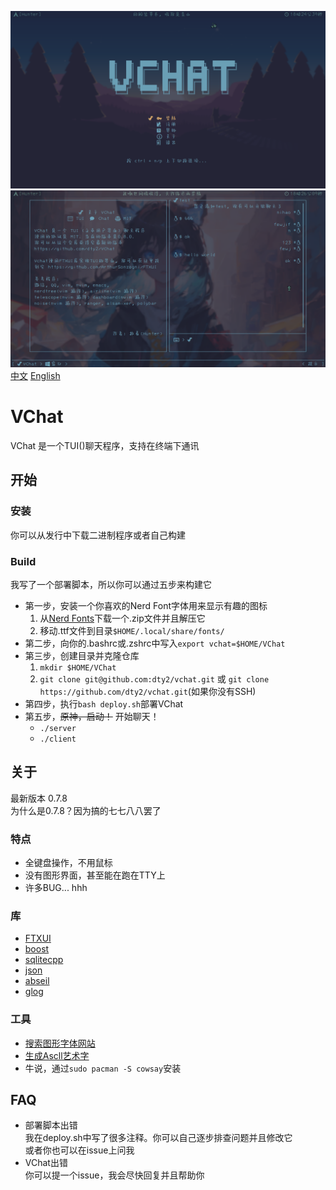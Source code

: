 ![Start](/resource/example/start.png)
![Chat](/resource/example/chat.png)
[中文](/README_cn.md) [English](/README.md)  
# VChat
VChat 是一个TUI()聊天程序，支持在终端下通讯  
## 开始
### 安装
你可以从发行中下载二进制程序或者自己构建  
### Build
我写了一个部署脚本，所以你可以通过五步来构建它  
* 第一步，安装一个你喜欢的Nerd Font字体用来显示有趣的图标  
  1. 从[Nerd Fonts](https://www.nerdfonts.com/font-downloads)下载一个.zip文件并且解压它  
  2. 移动.ttf文件到目录`$HOME/.local/share/fonts/`  
* 第二步，向你的.bashrc或.zshrc中写入`export vchat=$HOME/VChat`  
* 第三步，创建目录并克隆仓库  
  1. `mkdir $HOME/VChat`  
  2. `git clone git@github.com:dty2/vchat.git` 或 `git clone https://github.com/dty2/vchat.git`(如果你没有SSH)  
* 第四步，执行`bash deploy.sh`部署VChat  
* 第五步，~~原神，启动！~~ 开始聊天！  
  - `./server`  
  - `./client`  
## 关于
最新版本 0.7.8  
为什么是0.7.8？因为搞的七七八八罢了  
### 特点
* 全键盘操作，不用鼠标  
* 没有图形界面，甚至能在跑在TTY上  
* 许多BUG... hhh  
### 库
* [FTXUI](https://github.com/ArthurSonzogni/FTXUI)  
* [boost](https://www.boost.org/users/download/)  
* [sqlitecpp](https://github.com/SRombauts/SQLiteCpp)  
* [json](https://github.com/nlohmann/json)  
* [abseil](https://github.com/abseil/abseil-cpp)  
* [glog](https://github.com/google/glog)  
### 工具
* [搜索图形字体网站](https://www.nerdfonts.com/cheat-sheet)  
* [生成Ascll艺术字](https://docs.asciinema.org/)  
* 牛说，通过`sudo pacman -S cowsay`安装  
## FAQ
* 部署脚本出错  
我在deploy.sh中写了很多注释。你可以自己逐步排查问题并且修改它  
或者你也可以在issue上问我  
* VChat出错  
你可以提一个issue，我会尽快回复并且帮助你  

